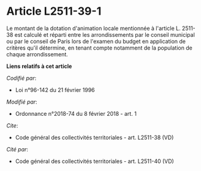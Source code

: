 # Article L2511-39-1

Le montant de la dotation d'animation locale mentionnée à l'article L. 2511-38 est calculé et réparti entre les
arrondissements par le conseil municipal ou par le conseil de Paris lors de l'examen du budget en application de critères
qu'il détermine, en tenant compte notamment de la population de chaque arrondissement.

**Liens relatifs à cet article**

_Codifié par_:

  - Loi n°96-142 du 21 février 1996

_Modifié par_:

  - Ordonnance n°2018-74 du 8 février 2018 - art. 1

_Cite_:

  - Code général des collectivités territoriales - art. L2511-38 (VD)

_Cité par_:

  - Code général des collectivités territoriales - art. L2511-40 (VD)
